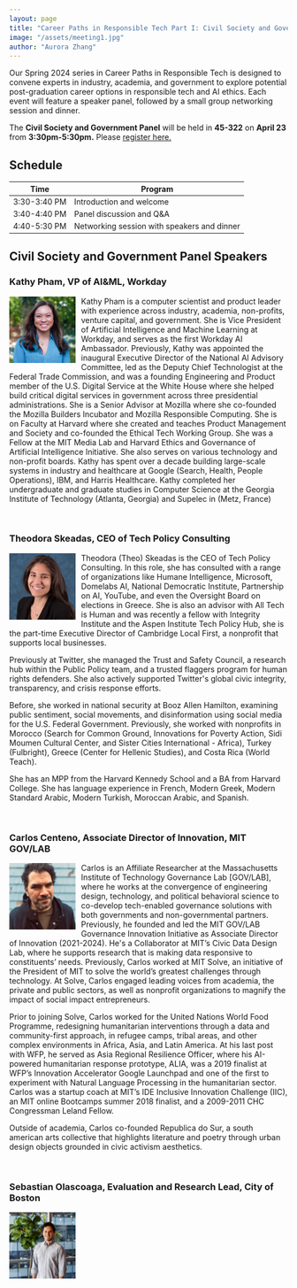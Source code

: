 ```yaml
---
layout: page
title: "Career Paths in Responsible Tech Part I: Civil Society and Government Track"
image: "/assets/meeting1.jpg"
author: "Aurora Zhang"
---
```



Our Spring 2024 series in Career Paths in Responsible Tech is designed to convene experts in industry, academia, and government to explore potential post-graduation career options in responsible tech and AI ethics. Each event will 
feature a speaker panel, followed by a small group networking session and dinner. 

The **Civil Society and Government Panel** will be held in **45-322** on **April 23** from **3:30pm-5:30pm.** Please [register here.](https://forms.gle/qUGBBqNrvtxE6m87A)


## Schedule
|Time|Program|
|---|---|
|3:30-3:40 PM|Introduction and welcome|
|3:40-4:40 PM|Panel discussion and Q&A|
|4:40-5:30 PM|Networking session with speakers and dinner|

## Civil Society and Government Panel Speakers
                                                                                  
### Kathy Pham, VP of AI&ML, Workday     
<p>
<img src="/assets/headshots/kathy pham.jpeg" alt="..." class="float-left mr-2" width="120px" style="float: left; margin-right: 10px;">
Kathy Pham is a computer scientist and product leader with experience across industry, academia, non-profits, venture capital, and government. She is Vice President of Artificial Intelligence and Machine Learning at Workday, and serves as the first Workday AI Ambassador.
Previously, Kathy was appointed the inaugural Executive Director of the National AI Advisory Committee, led as the Deputy Chief Technologist at the Federal Trade Commission, and was a founding Engineering and Product member of the U.S. Digital Service at the White House where she helped build critical digital services in government across three presidential administrations. She is a Senior Advisor at Mozilla where she co-founded the Mozilla Builders Incubator and Mozilla Responsible Computing. She is on Faculty at Harvard where she created and teaches Product Management and Society and co-founded the Ethical Tech Working Group. She was a Fellow at the MIT Media Lab and Harvard Ethics and Governance of Artificial Intelligence Initiative. She also serves on various technology and non-profit boards.
Kathy has spent over a decade building large-scale systems in industry and healthcare at Google (Search, Health, People Operations), IBM, and Harris Healthcare.
Kathy completed her undergraduate and graduate studies in Computer Science at the Georgia Institute of Technology (Atlanta, Georgia) and Supelec in (Metz, France)
</p>

<br>


### Theodora Skeadas, CEO of Tech Policy Consulting
<p>
<img src="/assets/headshots/theodora.jpeg" alt="..." class="float-left mr-2" width="120px" style="float: left; margin-right: 10px;">
Theodora (Theo) Skeadas is the CEO of Tech Policy Consulting. In this role, she has consulted with a range of organizations like Humane Intelligence, Microsoft, Domelabs AI, National Democratic Institute, Partnership on AI, YouTube, and even the Oversight Board on elections in Greece. She is also an advisor with All Tech is Human and was recently a fellow with Integrity Institute and the Aspen Institute Tech Policy Hub, she is the part-time Executive Director of Cambridge Local First, a nonprofit that supports local businesses.

Previously at Twitter, she managed the Trust and Safety Council, a research hub within the Public Policy team, and a trusted flaggers program for human rights defenders. She also actively supported Twitter's global civic integrity, transparency, and crisis response efforts.

Before, she worked in national security at Booz Allen Hamilton, examining public sentiment, social movements, and disinformation using social media for the U.S. Federal Government. Previously, she worked with nonprofits in Morocco (Search for Common Ground, Innovations for Poverty Action, Sidi Moumen Cultural Center, and Sister Cities International - Africa), Turkey (Fulbright), Greece (Center for Hellenic Studies), and Costa Rica (World Teach).

She has an MPP from the Harvard Kennedy School and a BA from Harvard College. She has language experience in French, Modern Greek, Modern Standard Arabic, Modern Turkish, Moroccan Arabic, and Spanish.

<p>

<br>


### Carlos Centeno, Associate Director of Innovation, MIT GOV/LAB


<p>
<img src="/assets/headshots/carlos centeno.jpeg" alt="..." class="float-left mr-2" width="120px" style="float: left; margin-right: 10px;">
Carlos is an Affiliate Researcher at the Massachusetts Institute of Technology Governance Lab [GOV/LAB], where he works at the convergence of engineering design, technology, and political behavioral science to co-develop tech-enabled governance solutions with both governments and non-governmental partners. Previously, he founded and led the MIT GOV/LAB Governance Innovation Initiative as Associate Director of Innovation (2021-2024).
He's a Collaborator at MIT’s Civic Data Design Lab, where he supports research that is making data responsive to constituents’ needs.
Previously, Carlos worked at MIT Solve, an initiative of the President of MIT to solve the world’s greatest challenges through technology. At Solve, Carlos engaged leading voices from academia, the private and public sectors, as well as nonprofit organizations to magnify the impact of social impact entrepreneurs. 

Prior to joining Solve, Carlos worked for the United Nations World Food Programme, redesigning humanitarian interventions through a data and community-first approach, in refugee camps, tribal areas, and other complex environments in Africa, Asia, and Latin America. 
At his last post with WFP, he served as Asia Regional Resilience Officer, where his AI-powered humanitarian response prototype, ALIA, was a 2019 finalist at WFP’s Innovation Accelerator Google Launchpad and one of the first to experiment with Natural Language Processing in the humanitarian sector.
Carlos was a startup coach at MIT’s IDE Inclusive Innovation Challenge (IIC), an MIT online Bootcamps summer 2018 finalist, and a 2009-2011 CHC Congressman Leland Fellow.

Outside of academia, Carlos co-founded Republica do Sur, a south american arts collective that highlights literature and poetry through urban design objects grounded in civic activism aesthetics.


<p>

<br>

### Sebastian Olascoaga, Evaluation and Research Lead, City of Boston


<p>
<img src="/assets/headshots/Sebastian Olascoaga.png" alt="..." class="float-left mr-2" width="120px" style="float: left; margin-right: 10px;">


<p>






